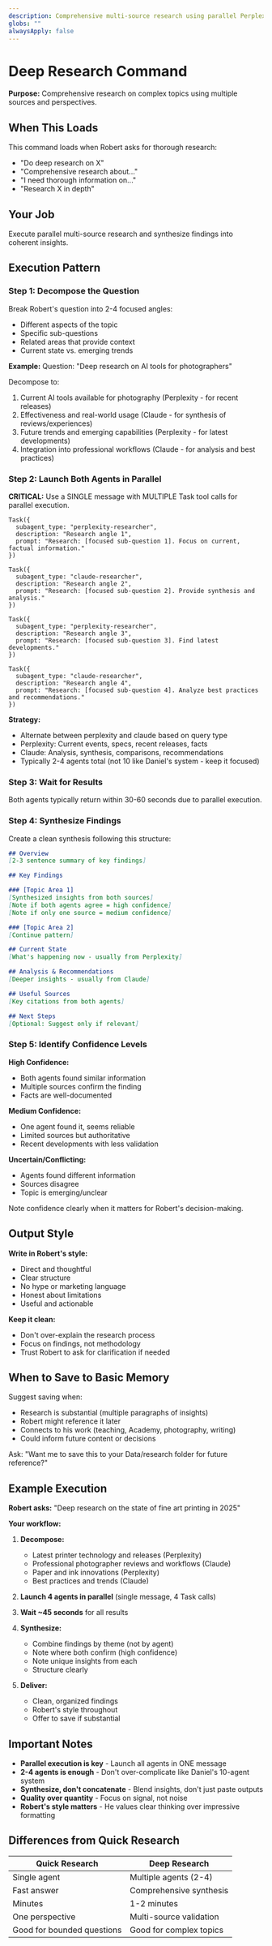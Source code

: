 ```yaml
---
description: Comprehensive multi-source research using parallel Perplexity and Claude agents
globs: ""
alwaysApply: false
---
```


# Deep Research Command

**Purpose:** Comprehensive research on complex topics using multiple sources and perspectives.

## When This Loads

This command loads when Robert asks for thorough research:
- "Do deep research on X"
- "Comprehensive research about..."
- "I need thorough information on..."
- "Research X in depth"

## Your Job

Execute parallel multi-source research and synthesize findings into coherent insights.

## Execution Pattern

### Step 1: Decompose the Question

Break Robert's question into 2-4 focused angles:
- Different aspects of the topic
- Specific sub-questions
- Related areas that provide context
- Current state vs. emerging trends

**Example:**
Question: "Deep research on AI tools for photographers"

Decompose to:
1. Current AI tools available for photography (Perplexity - for recent releases)
2. Effectiveness and real-world usage (Claude - for synthesis of reviews/experiences)
3. Future trends and emerging capabilities (Perplexity - for latest developments)
4. Integration into professional workflows (Claude - for analysis and best practices)

### Step 2: Launch Both Agents in Parallel

**CRITICAL:** Use a SINGLE message with MULTIPLE Task tool calls for parallel execution.

```
Task({
  subagent_type: "perplexity-researcher",
  description: "Research angle 1",
  prompt: "Research: [focused sub-question 1]. Focus on current, factual information."
})

Task({
  subagent_type: "claude-researcher",
  description: "Research angle 2",
  prompt: "Research: [focused sub-question 2]. Provide synthesis and analysis."
})

Task({
  subagent_type: "perplexity-researcher",
  description: "Research angle 3",
  prompt: "Research: [focused sub-question 3]. Find latest developments."
})

Task({
  subagent_type: "claude-researcher",
  description: "Research angle 4",
  prompt: "Research: [focused sub-question 4]. Analyze best practices and recommendations."
})
```

**Strategy:**
- Alternate between perplexity and claude based on query type
- Perplexity: Current events, specs, recent releases, facts
- Claude: Analysis, synthesis, comparisons, recommendations
- Typically 2-4 agents total (not 10 like Daniel's system - keep it focused)

### Step 3: Wait for Results

Both agents typically return within 30-60 seconds due to parallel execution.

### Step 4: Synthesize Findings

Create a clean synthesis following this structure:

```markdown
## Overview
[2-3 sentence summary of key findings]

## Key Findings

### [Topic Area 1]
[Synthesized insights from both sources]
[Note if both agents agree = high confidence]
[Note if only one source = medium confidence]

### [Topic Area 2]
[Continue pattern]

## Current State
[What's happening now - usually from Perplexity]

## Analysis & Recommendations
[Deeper insights - usually from Claude]

## Useful Sources
[Key citations from both agents]

## Next Steps
[Optional: Suggest only if relevant]
```

### Step 5: Identify Confidence Levels

**High Confidence:**
- Both agents found similar information
- Multiple sources confirm the finding
- Facts are well-documented

**Medium Confidence:**
- One agent found it, seems reliable
- Limited sources but authoritative
- Recent developments with less validation

**Uncertain/Conflicting:**
- Agents found different information
- Sources disagree
- Topic is emerging/unclear

Note confidence clearly when it matters for Robert's decision-making.

## Output Style

**Write in Robert's style:**
- Direct and thoughtful
- Clear structure
- No hype or marketing language
- Honest about limitations
- Useful and actionable

**Keep it clean:**
- Don't over-explain the research process
- Focus on findings, not methodology
- Trust Robert to ask for clarification if needed

## When to Save to Basic Memory

Suggest saving when:
- Research is substantial (multiple paragraphs of insights)
- Robert might reference it later
- Connects to his work (teaching, Academy, photography, writing)
- Could inform future content or decisions

Ask: "Want me to save this to your Data/research folder for future reference?"

## Example Execution

**Robert asks:** "Deep research on the state of fine art printing in 2025"

**Your workflow:**

1. **Decompose:**
   - Latest printer technology and releases (Perplexity)
   - Professional photographer reviews and workflows (Claude)
   - Paper and ink innovations (Perplexity)
   - Best practices and trends (Claude)

2. **Launch 4 agents in parallel** (single message, 4 Task calls)

3. **Wait ~45 seconds** for all results

4. **Synthesize:**
   - Combine findings by theme (not by agent)
   - Note where both confirm (high confidence)
   - Note unique insights from each
   - Structure clearly

5. **Deliver:**
   - Clean, organized findings
   - Robert's style throughout
   - Offer to save if substantial

## Important Notes

- **Parallel execution is key** - Launch all agents in ONE message
- **2-4 agents is enough** - Don't over-complicate like Daniel's 10-agent system
- **Synthesize, don't concatenate** - Blend insights, don't just paste outputs
- **Quality over quantity** - Focus on signal, not noise
- **Robert's style matters** - He values clear thinking over impressive formatting

## Differences from Quick Research

| Quick Research | Deep Research |
|----------------|---------------|
| Single agent | Multiple agents (2-4) |
| Fast answer | Comprehensive synthesis |
| Minutes | 1-2 minutes |
| One perspective | Multi-source validation |
| Good for bounded questions | Good for complex topics |
